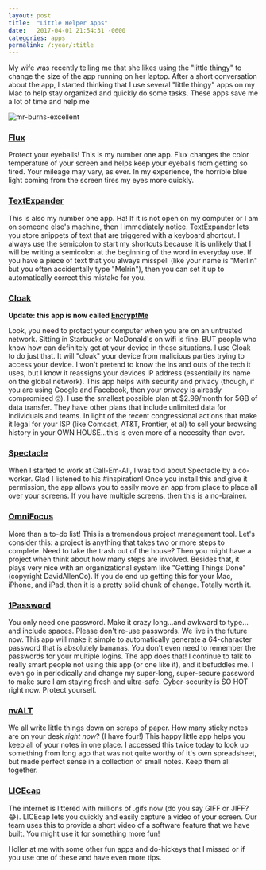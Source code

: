 ```yaml
---
layout: post
title:  "Little Helper Apps"
date:   2017-04-01 21:54:31 -0600
categories: apps
permalink: /:year/:title
---
```


My wife was recently telling me that she likes using the "little thingy" to change the size of the app running on her laptop. After a short conversation about the app, I started thinking that I use several "little thingy" apps on my Mac to help stay organized and quickly do some tasks. These apps save me a lot of time and help me

![mr-burns-excellent](http://res.cloudinary.com/drumsensei/image/upload/v1516025293/mr-burns-excellent_oaixhf.gif)

### [Flux](https://justgetflux.com/)

Protect your eyeballs! This is my number one app. Flux changes the color temperature of your screen and helps keep your eyeballs from getting so tired. Your mileage may vary, as ever. In my experience, the horrible blue light coming from the screen tires my eyes more quickly.

### [TextExpander](https://smilesoftware.com/TextExpander)

This is also my number one app. Ha! If it is not open on my computer or I am on someone else's machine, then I immediately notice. TextExpander lets you store snippets of text that are triggered with a keyboard shortcut. I always use the semicolon to start my shortcuts because it is unlikely that I will be writing a semicolon at the beginning of the word in everyday use. If you have a piece of text that you always misspell (like your name is "Merlin" but you often accidentally type "Melrin"), then you can set it up to automatically correct this mistake for you.

### [Cloak](https://www.getcloak.com/)

**Update: this app is now called [EncryptMe](https://encrypt.me/)**

Look, you need to protect your computer when you are on an untrusted network. Sitting in Starbucks or McDonald's on wifi is fine. BUT people who know how can definitely get at your device in these situations. I use Cloak to do just that. It will "cloak" your device from malicious parties trying to access your device. I won't pretend to know the ins and outs of the tech it uses, but I know it reassigns your devices IP address (essentially its name on the global network). This app helps with security and privacy (though, if you are using Google and Facebook, then your _privacy_ is already compromised 🤓). I use the smallest possible plan at $2.99/month for 5GB of data transfer. They have other plans that include unlimited data for individuals and teams. In light of the recent congressional actions that make it legal for your ISP (like Comcast, AT&T, Frontier, et al) to sell your browsing history in your OWN HOUSE…this is even more of a necessity than ever.

### [Spectacle](https://www.spectacleapp.com/)

When I started to work at Call-Em-All, I was told about Spectacle by a co-worker. Glad I listened to his #inspiration! Once you install this and give it permission, the app allows you to easily move an app from place to place all over your screens. If you have multiple screens, then this is a no-brainer.

### [OmniFocus](https://www.omnigroup.com/omnifocus)

More than a to-do list! This is a tremendous project management tool. Let's consider this: a project is anything that takes two or more steps to complete. Need to take the trash out of the house? Then you might have a project when think about how many steps are involved. Besides that, it plays very nice with an organizational system like "Getting Things Done" (copyright DavidAllenCo). If you do end up getting this for your Mac, iPhone, and iPad, then it is a pretty solid chunk of change. Totally worth it.

### [1Password](https://1password.com/)

You only need one password. Make it crazy long…and awkward to type…and include spaces. Please don't re-use passwords. We live in the future now. This app will make it simple to automatically generate a 64-character password that is absolutely bananas. You don't even need to remember the passwords for your multiple logins. The app does that! I continue to talk to really smart people not using this app (or one like it), and it befuddles me. I even go in periodically and change my super-long, super-secure password to make sure I am staying fresh and ultra-safe. Cyber-security is SO HOT right now. Protect yourself.

### [nvALT](http://brettterpstra.com/projects/nvalt/)

We all write little things down on scraps of paper. How many sticky notes are on your desk _right now_? (I have four!) This happy little app helps you keep all of your notes in one place. I accessed this twice today to look up something from long ago that was not quite worthy of it's own spreadsheet, but made perfect sense in a collection of small notes. Keep them all together.

### [LICEcap](http://www.cockos.com/licecap/)

The internet is littered with millions of .gifs now (do you say GIFF or JIFF? 😂). LICEcap lets you quickly and easily capture a video of your screen. Our team uses this to provide a short video of a software feature that we have built. You might use it for something more fun!

Holler at me with some other fun apps and do-hickeys that I missed or if you use one of these and have even more tips.

